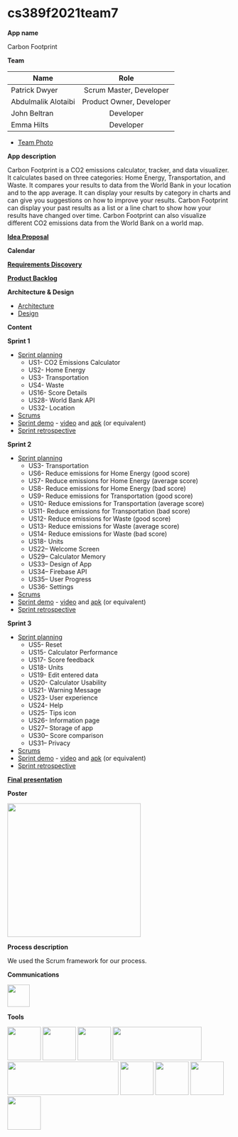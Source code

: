 # cs389f2021team7

**App name**

Carbon Footprint

**Team** 

| Name                 | Role                     |
| -------------------- | :----------------------: |
| Patrick Dwyer        | Scrum Master, Developer  |
| Abdulmalik Alotaibi  | Product Owner, Developer |
| John Beltran         | Developer                |
| Emma Hilts           | Developer                |

* [Team Photo](https://github.com/paceuniversity/cs389f2021team7/blob/main/photo.md)

**App description**

Carbon Footprint is a CO2 emissions calculator, tracker, and data visualizer. It calculates based on three categories: Home Energy, Transportation, and Waste. It compares your results to data from the World Bank in your location and to the app average. It can display your results by category in charts and can give you suggestions on how to improve your results. Carbon Footprint can display your past results as a list or a line chart to show how your results have changed over time. Carbon Footprint can also visualize different CO2 emissions data from the World Bank on a world map.

**[Idea Proposal](https://docs.google.com/document/d/1Fk-VKhIbE_qc_xFK_vEKdeaBNxjz769r/edit?usp=sharing&ouid=111998902265795988399&rtpof=true&sd=true)**

**Calendar**

**[Requirements Discovery](https://docs.google.com/document/d/18T_C8F-ND7HQc8OH7iKuktVuRkHn-u6gdu0RY2NBpew/edit?usp=sharing)**

**[Product Backlog](https://docs.google.com/spreadsheets/d/14s1sifmk_y9gL9m4-IOlqNGbfyRbNgXoeC3V9itIMrA/edit?usp=sharing)**

**Architecture & Design**

* [Architecture](https://docs.google.com/document/d/1ON5mc3wFk5jes7PFPl15z0mpJXCWnfUzLndsQEaivrE/edit?usp=sharing)
* [Design](https://docs.google.com/document/d/1_EABZw7gZOf0zY_cn1Of8Eh-SHSsynKDV32ta0a2N98/edit?usp=sharing)

**Content**

**Sprint 1**

* [Sprint planning](https://docs.google.com/spreadsheets/d/14s1sifmk_y9gL9m4-IOlqNGbfyRbNgXoeC3V9itIMrA/edit#gid=1604237509)
  * US1- CO2 Emissions Calculator 
  *	US2- Home Energy
  *	US3- Transportation
  *	US4- Waste
  *	US16- Score Details  
  *	US28- World Bank API
  *	US32- Location
* [Scrums](https://github.com/paceuniversity/cs389f2021team7/blob/main/Scrums.md)
* [Sprint demo](https://docs.google.com/document/d/1mlFAHSc_-yqAMMFPYxbyZ8Z7Xi77Yz-I99lo1j0wgEU/edit?usp=sharing) - [video](https://www.youtube.com/watch?v=CpiFhYsV5oE) and [apk](https://drive.google.com/drive/folders/1isdBjmrr0z7wFkrJjJqzK9bOAUiYWqGz?usp=sharing) (or equivalent)
* [Sprint retrospective](https://docs.google.com/document/d/1b3YcnP_HLUQtEyepAiROG4nNJR5wtBvart0WrHG0xto/edit?pli=1)

**Sprint 2**

* [Sprint planning](https://docs.google.com/spreadsheets/d/14s1sifmk_y9gL9m4-IOlqNGbfyRbNgXoeC3V9itIMrA/edit#gid=1423412642)
  * US3- Transportation
  * US6- Reduce emissions for Home Energy (good score)
  * US7- Reduce emissions for Home Energy (average score)
  * US8- Reduce emissions for Home Energy (bad score)
  * US9- Reduce emissions for Transportation (good score)
  * US10- Reduce emissions for Transportation (average score)
  *	US11- Reduce emissions for Transportation (bad score)
  *	US12- Reduce emissions for Waste (good score)
  *	US13- Reduce emissions for Waste (average score)
  *	US14- Reduce emissions for Waste (bad score)
  *	US18- Units
  *	US22– Welcome Screen
  *	US29– Calculator Memory
  *	US33– Design of App
  *	US34– Firebase API
  *	US35– User Progress
  *	US36- Settings
* [Scrums](https://github.com/paceuniversity/cs389f2021team7/blob/main/Scrums.md#scrum-11152021)
* [Sprint demo](https://docs.google.com/document/d/1VCjo0aWY1bKfPwAxe1_bShbnWE22rG-pwitEb54eptM/edit?usp=sharing) - [video](https://www.youtube.com/watch?v=Idoa_byxWj8) and [apk](https://drive.google.com/file/d/18aK7qwtdT2LaGc9R_vXVMIs-Ke4yD1xO/view?usp=sharing) (or equivalent)
* [Sprint retrospective](https://docs.google.com/document/d/1TXbnpj54bao3i0W0lS5lRW6aVj8bHPM9CWESCElsDHM/edit?usp=sharing)

**Sprint 3** 

* [Sprint planning](https://docs.google.com/spreadsheets/d/14s1sifmk_y9gL9m4-IOlqNGbfyRbNgXoeC3V9itIMrA/edit#gid=922820594)
  * US5- Reset
  * US15- Calculator Performance
  * US17- Score feedback
  * US18- Units
  * US19- Edit entered data
  * US20- Calculator Usability
  * US21- Warning Message
  * US23- User experience
  * US24- Help
  * US25- Tips icon
  * US26- Information page
  * US27– Storage of app
  * US30– Score comparison
  * US31– Privacy
* [Scrums](https://github.com/paceuniversity/cs389f2021team7/blob/main/Scrums.md#scrum-1262021)
* [Sprint demo](https://docs.google.com/document/d/1ydivUV9P_fvdflnw8d_LfUwHYvOQ8MRJHZ74aD1wnpE/edit) - [video](https://youtu.be/ugtB-p_ebbw) and [apk](https://github.com/paceuniversity/cs389f2021team7/blob/main/CarbonFootprint/app/build/outputs/apk/debug/app-debug.apk) (or equivalent)
* [Sprint retrospective](https://docs.google.com/document/d/11pAaJtUeZXNLNXPmknQrlJ-Umx7N-QWheAcHa8Hb_P8/edit?usp=sharing)

**[Final presentation](https://docs.google.com/presentation/d/12nii6d7gjmsxdcQkM0rKJxWqLwn_j2x2xkUA00oEU3M/edit?usp=sharing)**

**Poster**

[<img src="https://cdn.discordapp.com/attachments/890356137008979988/922352990768209960/carbonFootprintPosterFinal.png" height="300">](https://cdn.discordapp.com/attachments/890356137008979988/922352990768209960/carbonFootprintPosterFinal.png)

**Process description**

We used the Scrum framework for our process.

**Communications**

[<img src="https://discord.com/assets/3437c10597c1526c3dbd98c737c2bcae.svg" height="50">](https://discord.com "Discord")

**Tools**

[<img src="https://github.githubassets.com/images/modules/logos_page/GitHub-Mark.png" height="75">](https://github.com "GitHub")
[<img src="https://developer.android.com/studio/images/studio-icon-preview.svg" height="75">](https://developer.android.com/studio "Android Studio")
[<img src="https://kstatic.googleusercontent.com/files/f4b4fbcc6119576da7ab3f68270196009fc1b16f1927910842d793c385115593b6dd5fbe9a1e21fe64f3cbbc509c3a02c95ebc9635f76c355282482986f1fe7d" height="75">](https://www.google.com/drive/ "Google Drive")
[<img src="https://firebase.google.com/downloads/brand-guidelines/PNG/logo-built_white.png" height="75" width="200">](https://firebase.google.com/ "FireBase API")
[<img src="https://data.worldbank.org/assets/images/logo-wb-header-en.svg" height="75" width="250">](https://data.worldbank.org "The World Bank API")
[<img src="https://www.sqlite.org/images/sqlite370_banner.gif" height="75">](https://sqlite.org/index.html "SQLite")
[<img src="https://camo.githubusercontent.com/9ee52cd684d0ae62106ce74c7aae5fc9cec43a123c76ef307b5b8a0c24e89eed/68747470733a2f2f7261772e6769746875622e636f6d2f5068696c4a61792f4d5043686172742f6d61737465722f64657369676e2f666561747572655f677261706869635f736d616c6c65722e706e67" height="75">](https://github.com/PhilJay/MPAndroidChart "MPAndroidChart")
[<img src="https://www.adobe.com/content/dam/acom/one-console/icons_rebrand/ps_appicon.svg" height="75">](https://www.adobe.com/products/photoshop.html "Adobe Photoshop")
[<img src="https://i.imgur.com/6NjhlOC.png" height="75">](https://support.microsoft.com/en-us/windows/get-microsoft-paint-a6b9578c-ed1c-5b09-0699-4ed8115f9aa9 "Microsoft Paint")

